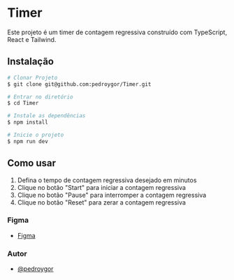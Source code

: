 # Timer

Este projeto é um timer de contagem regressiva construído com TypeScript, React e Tailwind.

## Instalação

```bash
# Clonar Projeto
$ git clone git@github.com:pedroygor/Timer.git

# Entrar no diretório
$ cd Timer

# Instale as dependências
$ npm install

# Inicie o projeto
$ npm run dev
```

## Como usar

1. Defina o tempo de contagem regressiva desejado em minutos
2. Clique no botão "Start" para iniciar a contagem regressiva
3. Clique no botão "Pause" para interromper a contagem regressiva
4. Clique no botão "Reset" para zerar a contagem regressiva

### Figma

- [Figma](https://www.figma.com/community/file/1043830039993297065)

### Autor

- [@pedroygor](https://www.github.com/pedroygor)
